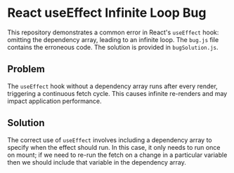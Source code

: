 # React useEffect Infinite Loop Bug

This repository demonstrates a common error in React's `useEffect` hook: omitting the dependency array, leading to an infinite loop.  The `bug.js` file contains the erroneous code. The solution is provided in `bugSolution.js`.

## Problem

The `useEffect` hook without a dependency array runs after every render, triggering a continuous fetch cycle. This causes infinite re-renders and may impact application performance.

## Solution

The correct use of `useEffect` involves including a dependency array to specify when the effect should run.  In this case, it only needs to run once on mount; if we need to re-run the fetch on a change in a particular variable then we should include that variable in the dependency array.